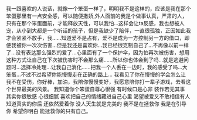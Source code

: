 我一跟喜欢的人说话，就像一个笨蛋一样了，明明我不是这样的，应该是我在那个笨蛋那里有一点安全感，可以随便撒娇,外人面前的我是个做事认真，严肃的人，只有在那个笨蛋面前，才能释放天性，可以我怕…这样会让ta反感，我也想被人宠，从小到大都是一个听话的孩子，但是我缺少了陪伴，一直很孤独，正因如此我才会紧紧不放手，我……知道爱不是占有，爱不是成为一方控制另一方的借口，即便我被你一次次伤害…但是我还是喜欢你…我已经很克制自己了…不再像以前一样了…没有表达那么强烈的爱了…心里面有了一个保护伞，因为怕再次被伤害，想用这种方式让自己在下次被伤害时不会那么痛……所以你也体会到了吗…就是逃避问题时…选择冷处理…让我自己消化……把我一个人丢在一边时，我的感受了吗…大笨蛋…不过不过希望你能慢慢走在正确的路上…
我看见了你在慢慢的学会怎么让我不在受伤，你好棒，加油，我陪你慢慢变好，我愿意陪你打一辈子游戏，去看这个世界最美的风景。
我知道你个笨蛋自尊心很强 有时候口是心非 装作若无其事 其实你很敏感 心很细腻 喜欢把自己的情绪藏进自己心里 渴望被爱又不敢相信有人知道真实的你后 还依然爱着你 没人天生就是完美的 我不是在拯救你 我是在引导你 希望你明白 能拯救你的只有自己。